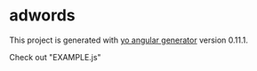 # adwords

This project is generated with [yo angular generator](https://github.com/yeoman/generator-angular)
version 0.11.1.

Check out "EXAMPLE.js"